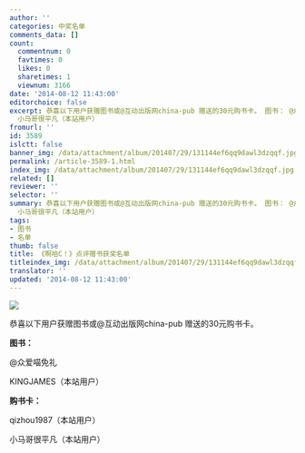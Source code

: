 ```yaml
---
author: ''
categories: 中奖名单
comments_data: []
count:
  commentnum: 0
  favtimes: 0
  likes: 0
  sharetimes: 1
  viewnum: 3166
date: '2014-08-12 11:43:00'
editorchoice: false
excerpt: 恭喜以下用户获赠图书或@互动出版网china-pub 赠送的30元购书卡。 图书： @众爱喵免礼 KINGJAMES（本站用户） 购书卡： qizhou1987（本站用户）
  小马哥很平凡（本站用户）
fromurl: ''
id: 3589
islctt: false
banner_img: /data/attachment/album/201407/29/131144ef6qq9dawl3dzqqf.jpg
permalink: /article-3589-1.html
index_img: /data/attachment/album/201407/29/131144ef6qq9dawl3dzqqf.jpg
related: []
reviewer: ''
selector: ''
summary: 恭喜以下用户获赠图书或@互动出版网china-pub 赠送的30元购书卡。 图书： @众爱喵免礼 KINGJAMES（本站用户） 购书卡： qizhou1987（本站用户）
  小马哥很平凡（本站用户）
tags:
- 图书
- 名单
thumb: false
title: 《啊哈C！》点评赠书获奖名单
titleindex_img: /data/attachment/album/201407/29/131144ef6qq9dawl3dzqqf.jpg
translator: ''
updated: '2014-08-12 11:43:00'
---
```


![](/data/attachment/album/201407/29/131144ef6qq9dawl3dzqqf.jpg)


恭喜以下用户获赠图书或@互动出版网china-pub 赠送的30元购书卡。


**图书：**


@众爱喵免礼 


KINGJAMES（本站用户）


**购书卡：**


qizhou1987（本站用户）


小马哥很平凡（本站用户）